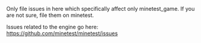 Only file issues in here which specifically affect only minetest_game. If you are not sure, file them on minetest.

Issues related to the engine go here: https://github.com/minetest/minetest/issues
